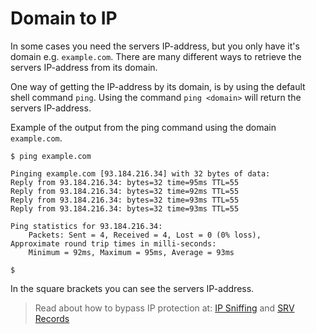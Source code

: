 # Domain to IP

In some cases you need the servers IP-address, but you only have it's domain e.g. `example.com`. There are many different ways to retrieve the servers IP-address from its domain.

One way of getting the IP-address by its domain, is by using the default shell command `ping`. Using the command `ping <domain>` will return the servers IP-address.

Example of the output from the ping command using the domain `example.com`.
```
$ ping example.com

Pinging example.com [93.184.216.34] with 32 bytes of data:
Reply from 93.184.216.34: bytes=32 time=95ms TTL=55
Reply from 93.184.216.34: bytes=32 time=92ms TTL=55
Reply from 93.184.216.34: bytes=32 time=93ms TTL=55
Reply from 93.184.216.34: bytes=32 time=93ms TTL=55

Ping statistics for 93.184.216.34:
    Packets: Sent = 4, Received = 4, Lost = 0 (0% loss),
Approximate round trip times in milli-seconds:
    Minimum = 92ms, Maximum = 95ms, Average = 93ms

$
```

In the square brackets you can see the servers IP-address.
> Read about how to bypass IP protection at: [IP Sniffing](https://github.com/WodxTV/Griefing-Methods/blob/master/Discovering/IP%20Sniffing.md) and [SRV Records](https://github.com/WodxTV/Griefing-Methods/blob/master/Discovering/SRV%20Records.md)